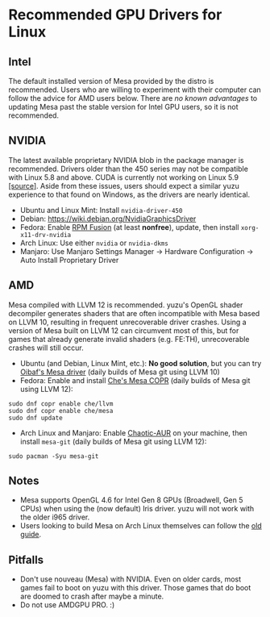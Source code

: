 # Recommended GPU Drivers for Linux
## Intel
The default installed version of Mesa provided by the distro is recommended. Users who are willing to experiment with their computer can follow the advice for AMD users below. There are *no known advantages* to updating Mesa past the stable version for Intel GPU users, so it is not recommended.

## NVIDIA
The latest available proprietary NVIDIA blob in the package manager is recommended. Drivers older than the 450 series may not be compatible with Linux 5.8 and above. CUDA is currently not working on Linux 5.9 [[source]](https://phoronix.com/scan.php?page=news_item&px=NVIDIA-Linux-5.9-Delayed). Aside from these issues, users should expect a similar yuzu experience to that found on Windows, as the drivers are nearly identical.
- Ubuntu and Linux Mint: Install `nvidia-driver-450`
- Debian: https://wiki.debian.org/NvidiaGraphicsDriver
- Fedora: Enable [RPM Fusion](https://rpmfusion.org/Configuration) (at least **nonfree**), update, then install `xorg-x11-drv-nvidia`
- Arch Linux: Use either `nvidia` or `nvidia-dkms`
- Manjaro: Use Manjaro Settings Manager -> Hardware Configuration -> Auto Install Proprietary Driver

## AMD
Mesa compiled with LLVM 12 is recommended. yuzu's OpenGL shader decompiler generates shaders that are often incompatible with Mesa based on LLVM 10, resulting in frequent unrecoverable driver crashes. Using a version of Mesa built on LLVM 12 can circumvent most of this, but for games that already generate invalid shaders (e.g. FE:TH), unrecoverable crashes will still occur.
- Ubuntu (and Debian, Linux Mint, etc.): **No good solution**, but you can try [Oibaf's Mesa driver](https://launchpad.net/~oibaf/+archive/ubuntu/graphics-drivers) (daily builds of Mesa git using LLVM 10)
- Fedora: Enable and install [Che's Mesa COPR](https://copr.fedorainfracloud.org/coprs/che/mesa/) (daily builds of Mesa git using LLVM 12):
```
sudo dnf copr enable che/llvm
sudo dnf copr enable che/mesa
sudo dnf update
```
- Arch Linux and Manjaro: Enable [Chaotic-AUR](https://lonewolf.pedrohlc.com/chaotic-aur/) on your machine, then install `mesa-git` (daily builds of Mesa git using LLVM 12):
```
sudo pacman -Syu mesa-git
```

## Notes
- Mesa supports OpenGL 4.6 for Intel Gen 8 GPUs (Broadwell, Gen 5 CPUs) when using the (now default) Iris driver. yuzu will not work with the older i965 driver.
- Users looking to build Mesa on Arch Linux themselves can follow the [old guide](https://github.com/yuzu-emu/yuzu/wiki/%5BDeprecated%5D-Building-Mesa-on-Arch-Linux).

## Pitfalls
- Don't use nouveau (Mesa) with NVIDIA. Even on older cards, most games fail to boot on yuzu with this driver. Those games that do boot are doomed to crash after maybe a minute.
- Do not use AMDGPU PRO. :)